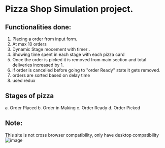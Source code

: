 # Pizza Shop Simulation project.

## Functionalities done:

1.  Placing a order from input form.
2.  At max 10 orders
3.  Dynamic Stage mocement with timer .
4.  Showing time spent in each stage with each pizza card
5.  Once the order is picked it is removed from main section and total deliveries increased by 1.
6.  if order is cancelled before going to "order Ready" state it gets removed.
7.  orders are sorted based on delay time
8.  used redux

## Stages of pizza

a. Order Placed
b. Order in Making
c. Order Ready
d. Order Picked

## Note:

This site is not cross browser compatibility, only have desktop compatibility
![image](https://github.com/VamsiVerma/pizza-shop/assets/48900960/9f9c7a92-2376-4c5e-a5d7-a67c7a3d95fd)
